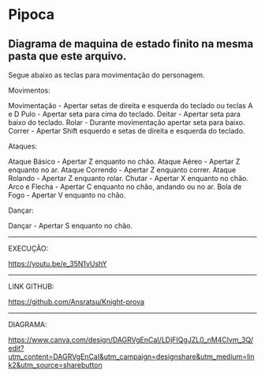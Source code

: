# Pipoca
Diagrama de maquina de estado finito na mesma pasta que este arquivo.
--------------------------------------------------------------------------------------------------------------------------------

Segue abaixo as teclas para movimentação do personagem.

Movimentos:

Movimentação    -    Apertar setas de direita e esquerda do teclado ou teclas A e D
Pulo            -    Apertar seta para cima do teclado.
Deitar          -    Apertar seta para baixo do teclado.
Rolar           -    Durante movimentação apertar seta para baixo.
Correr          -    Apertar Shift esquerdo e setas de direita e esquerda do teclado.



Ataques:

Ataque Básico   -    Apertar Z enquanto no chão.
Ataque Aéreo    -    Apertar Z enquanto no ar.
Ataque Correndo -    Apertar Z enquanto correr.
Ataque Rolando  -    Apertar Z enquanto rolar.
Chutar          -    Apertar X enquanto no chão.
Arco e Flecha   -    Apertar C enquanto no chão, andando ou no ar.
Bola de Fogo    -    Apertar V enquanto no chão.


Dançar:

Dançar          -    Apertar S enquanto no chão.


--------------------------------------------------------------------------------------------------------------------------------

EXECUÇÃO:

https://youtu.be/e_35N1vUshY


--------------------------------------------------------------------------------------------------------------------------------

LINK GITHUB:

https://github.com/Ansratsu/Knight-prova

--------------------------------------------------------------------------------------------------------------------------------

DIAGRAMA:

https://www.canva.com/design/DAGRVgEnCaI/LDjFIQgJZL0_nM4Clvm_3Q/edit?utm_content=DAGRVgEnCaI&utm_campaign=designshare&utm_medium=link2&utm_source=sharebutton

